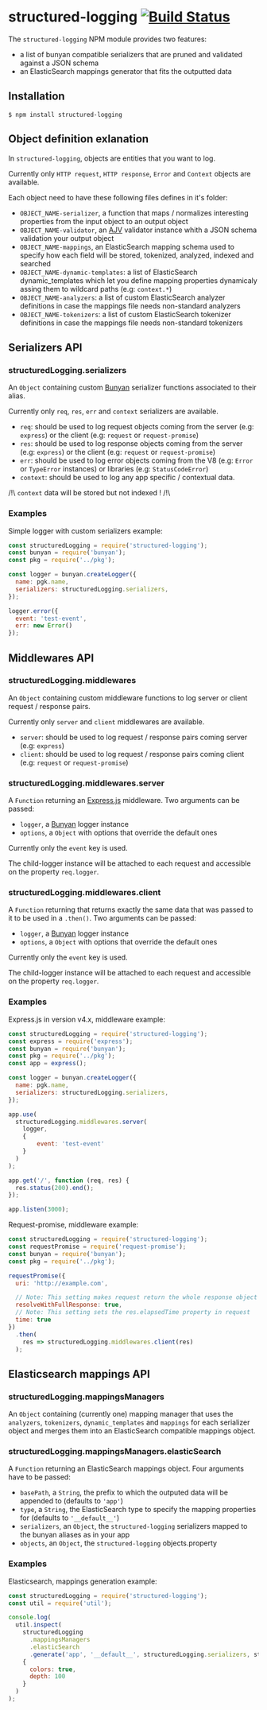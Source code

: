 # structured-logging [![Build Status][circle-image]][circle-url]

The ```structured-logging``` NPM module provides two features:
  - a list of bunyan compatible serializers that are pruned and validated against a JSON schema
  - an ElasticSearch mappings generator that fits the outputted data

## Installation

```shell
$ npm install structured-logging
```

## Object definition exlanation

In ```structured-logging```, objects are entities that you want to log.

Currently only ```HTTP request```, ```HTTP response```, ```Error``` and ```Context``` objects are available.

Each object need to have these following files defines in it's folder:

  * ```OBJECT_NAME-serializer```, a function that maps / normalizes interesting properties from the input object to an output object
  * ```OBJECT_NAME-validator```, an [AJV](https://github.com/epoberezkin/ajv) validator instance whith a JSON schema validation your output object
  * ```OBJECT_NAME-mappings```, an ElasticSearch mapping schema used to specify how each field will be stored, tokenized, analyzed, indexed and searched
  * ```OBJECT_NAME-dynamic-templates```: a list of ElasticSearch dynamic_templates which let you define mapping properties dynamicaly assing them to wildcard paths (e.g: ```context.*```)
  * ```OBJECT_NAME-analyzers```: a list of custom ElasticSearch analyzer definitions in case the mappings file needs non-standard analyzers
  * ```OBJECT_NAME-tokenizers```: a list of custom ElasticSearch tokenizer definitions in case the mappings file needs non-standard tokenizers


## Serializers API

### structuredLogging.serializers

An ```Object``` containing custom [Bunyan](https://github.com/trentm/node-bunyan) serializer functions associated to their alias.

Currently only ```req```, ```res```, ```err``` and ```context``` serializers are available.

  * ```req```: should be used to log request objects coming from the server (e.g: ```express```) or the client (e.g: ```request``` or ```request-promise```)
  * ```res```: should be used to log response objects coming from the server (e.g: ```express```) or the client (e.g: ```request``` or ```request-promise```)
  * ```err```: should be used to log error objects coming from the V8 (e.g: ```Error``` or ```TypeError``` instances) or libraries (e.g: ```StatusCodeError```)
  * ```context```: should be used to log any app specific / contextual data.

/!\ ```context``` data will be stored but not indexed ! /!\

### Examples

Simple logger with custom serializers example:

```javascript
const structuredLogging = require('structured-logging');
const bunyan = require('bunyan');
const pkg = require('../pkg');

const logger = bunyan.createLogger({
  name: pgk.name,
  serializers: structuredLogging.serializers,
});

logger.error({
  event: 'test-event',
  err: new Error()
});
```

## Middlewares API

### structuredLogging.middlewares

An ```Object``` containing custom middleware functions to log server or client request / response pairs.

Currently only ```server``` and ```client``` middlewares are available.

  * ```server```: should be used to log request / response pairs coming server (e.g: ```express```)
  * ```client```: should be used to log request / response pairs coming client (e.g: ```request``` or ```request-promise```)

### structuredLogging.middlewares.server

A ```Function``` returning an [Express.js](expressjs.com/en/4x/api.html) middleware.
Two arguments can be passed:

  * ```logger```, a [Bunyan](https://github.com/trentm/node-bunyan) logger instance
  * ```options```, a ```Object``` with options that override the default ones

Currently only the ```event``` key is used.

The child-logger instance will be attached to each request and accessible on the property ```req.logger```.

### structuredLogging.middlewares.client

A ```Function``` returning that returns exactly the same data that was passed to it to be used in a ```.then()```.
Two arguments can be passed:

  * ```logger```, a [Bunyan](https://github.com/trentm/node-bunyan) logger instance
  * ```options```, a ```Object``` with options that override the default ones

Currently only the ```event``` key is used.

The child-logger instance will be attached to each request and accessible on the property ```req.logger```.

### Examples

Express.js in version v4.x, middleware example:

```javascript
const structuredLogging = require('structured-logging');
const express = require('express');
const bunyan = require('bunyan');
const pkg = require('../pkg');
const app = express();

const logger = bunyan.createLogger({
  name: pgk.name,
  serializers: structuredLogging.serializers,
});

app.use(
  structuredLogging.middlewares.server(
    logger,
    {
		event: 'test-event'
	}
  )
);

app.get('/', function (req, res) {
  res.status(200).end();
});

app.listen(3000);
```

Request-promise, middleware example:

```javascript
const structuredLogging = require('structured-logging');
const requestPromise = require('request-promise');
const bunyan = require('bunyan');
const pkg = require('../pkg');

requestPromise({
  uri: 'http://example.com',

  // Note: This setting makes request return the whole response object instead of just the body
  resolveWithFullResponse: true,
  // Note: This setting sets the res.elapsedTime property in request
  time: true
})
  .then(
    res => structuredLogging.middlewares.client(res)
  );
```

## Elasticsearch mappings API

### structuredLogging.mappingsManagers

An ```Object``` containing (currently one) mapping manager that uses the ```analyzers```, ```tokenizers```, ```dynamic_templates``` and ```mappings``` for each serializer object and merges them into an ElasticSearch compatible mappings object.

### structuredLogging.mappingsManagers.elasticSearch

A ```Function``` returning an ElasticSearch mappings object.
Four arguments have to be passed:

  * ```basePath```, a ```String```, the prefix to which the outputed data will be appended to (defaults to ```'app'```)
  * ```type```, a ```String```, the ElasticSearch type to specify the mapping properties for (defaults to ```'__default__'```)
  * ```serializers```, an ```Object```, the ```structured-logging``` serializers mapped to the bunyan aliases as in your app
  * ```objects```, an ```Object```, the ```structured-logging``` objects.property

### Examples

Elasticsearch, mappings generation example:

```javascript
const structuredLogging = require('structured-logging');
const util = require('util');

console.log(
  util.inspect(
    structuredLogging
      .mappingsManagers
      .elasticSearch
      .generate('app', '__default__', structuredLogging.serializers, structuredLogging.objects),
    {
      colors: true,
      depth: 100
    }
  )
);
```

[circle-image]: https://circleci.com/gh/Woorank/structured-logging.svg
[circle-url]: https://circleci.com/gh/Woorank/structured-logging

